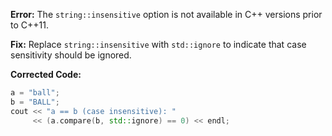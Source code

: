**Error:** The `string::insensitive` option is not available in C++ versions prior to C++11.

**Fix:** Replace `string::insensitive` with `std::ignore` to indicate that case sensitivity should be ignored.

**Corrected Code:**

```cpp
a = "ball";
b = "BALL";
cout << "a == b (case insensitive): "
     << (a.compare(b, std::ignore) == 0) << endl;
```

